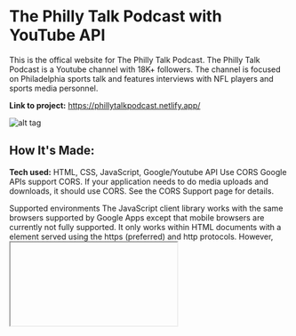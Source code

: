 # The Philly Talk Podcast with YouTube API
This is the offical website for The Philly Talk Podcast. The Philly Talk Podcast is a Youtube channel with 18K+ followers. The channel is focused on Philadelphia sports talk and features interviews with NFL players and sports media personnel. 

**Link to project:** https://phillytalkpodcast.netlify.app/

![alt tag](https://user-images.githubusercontent.com/47239035/156244083-f0deaedc-904b-4f9f-a6da-40b076d3ca34.png)

## How It's Made:

**Tech used:** HTML, CSS, JavaScript, Google/Youtube API
Use CORS
Google APIs support CORS. If your application needs to do media uploads and downloads, it should use CORS. See the CORS Support page for details.

Supported environments
The JavaScript client library works with the same browsers supported by Google Apps except that mobile browsers are currently not fully supported. It only works within HTML documents with a <body> element served using the https (preferred) and http protocols. However, <iframe sandbox> elements and other restricted execution contexts are not supported.

Setup
Get a Google Account
First, sign up for a Google Account if you do not already have one.

Create a Google project
Go to the Google API Console. Click Create project, enter a name, and click Create.

Enable Google APIs
Next, decide which Google APIs your application needs to use and enable them for your project. Use the APIs Explorer to explore Google APIs that the JavaScript client library can work with.

To enable an API for your project, do the following:

Open the API Library in the Google API Console. If prompted, select a project or create a new one. The API Library lists all available APIs, grouped by product family and popularity.
If the API you want to enable isn't visible in the list, use search to find it.
Select the API you want to enable, then click the Enable button.
If prompted, enable billing.
If prompted, accept the API's Terms of Service.
Get access keys for your application
Google defines two levels of API access:

Level	Description	Requires:
Simple	API calls do not access any private user data	API key
Authorized	API calls can read and write private user data, or the application's own data	OAuth 2.0 credentials
To acquire an API key for simple access, do the following:
Open the Credentials page in the "APIs & Services" console.
Click Create credentials > API key and select the appropriate key type.
To keep your API keys secure, follow the best practices for securely using API keys.

To acquire OAuth 2.0 credentials for authorized access, do the following:
Open the Credentials page in the "APIs & Services" console.
Click Create credentials > OAuth client ID and select the appropriate Application type.
For information about using OAuth 2.0 credentials, see the Authentication page.


## Lessons Learned:

No matter what your experience level, being an engineer means continuously learning. Every time you build something you always have those *whoa this is awesome* moments. This is where you should share those moments! Recruiters and interviewers love to see that you're self-aware and passionate about growing.

## Examples:
Take a look at these couple examples that I have in my own portfolio:

**Palettable:** https://github.com/alecortega/palettable

**Twitter Battle:** https://github.com/alecortega/twitter-battle

**Patch Panel:** https://github.com/alecortega/patch-panel



